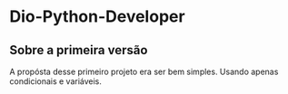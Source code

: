 # Dio-Python-Developer

## Sobre a primeira versão
A propósta desse primeiro projeto era ser bem simples. Usando apenas condicionais e variáveis.
